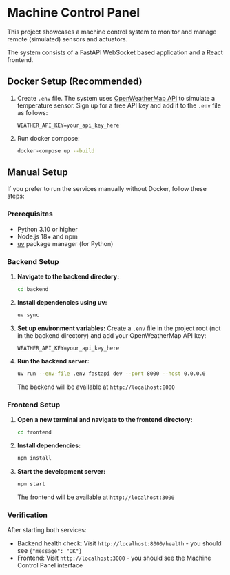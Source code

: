 # Machine Control Panel

This project showcases a machine control system to monitor and manage remote (simulated) sensors and actuators.

The system consists of a FastAPI WebSocket based application and a React frontend.

## Docker Setup (Recommended)

1. Create `.env` file. The system uses [OpenWeatherMap API](https://openweathermap.org/) to simulate a temperature sensor.
   Sign up for a free API key and add it to the `.env` file as follows:

   ```
   WEATHER_API_KEY=your_api_key_here
   ```

2. Run docker compose:

   ```bash
   docker-compose up --build
   ```

## Manual Setup

If you prefer to run the services manually without Docker, follow these steps:

### Prerequisites

- Python 3.10 or higher
- Node.js 18+ and npm
- [uv](https://docs.astral.sh/uv/) package manager (for Python)

### Backend Setup

1. **Navigate to the backend directory:**

   ```bash
   cd backend
   ```

2. **Install dependencies using uv:**

   ```bash
   uv sync
   ```

3. **Set up environment variables:**
   Create a `.env` file in the project root (not in the backend directory) and add your OpenWeatherMap API key:

   ```
   WEATHER_API_KEY=your_api_key_here
   ```

4. **Run the backend server:**

   ```bash
   uv run --env-file .env fastapi dev --port 8000 --host 0.0.0.0
   ```

   The backend will be available at `http://localhost:8000`

### Frontend Setup

1. **Open a new terminal and navigate to the frontend directory:**

   ```bash
   cd frontend
   ```

2. **Install dependencies:**

   ```bash
   npm install
   ```

3. **Start the development server:**

   ```bash
   npm start
   ```

   The frontend will be available at `http://localhost:3000`

### Verification

After starting both services:

- Backend health check: Visit `http://localhost:8000/health` - you should see `{"message": "OK"}`
- Frontend: Visit `http://localhost:3000` - you should see the Machine Control Panel interface
